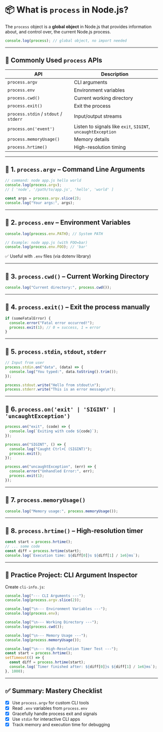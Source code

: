 # 📦 What is `process` in Node.js?

The `process` object is a **global object** in Node.js that provides information about, and control over, the current Node.js process.

```js
console.log(process); // global object, no import needed
```

---

## 🔑 Commonly Used `process` APIs

| API                                   | Description                                                  |
| ------------------------------------- | ------------------------------------------------------------ |
| `process.argv`                        | CLI arguments                                                |
| `process.env`                         | Environment variables                                        |
| `process.cwd()`                       | Current working directory                                    |
| `process.exit()`                      | Exit the process                                             |
| `process.stdin` / `stdout` / `stderr` | Input/output streams                                         |
| `process.on('event')`                 | Listen to signals like `exit`, `SIGINT`, `uncaughtException` |
| `process.memoryUsage()`               | Memory details                                               |
| `process.hrtime()`                    | High-resolution timing                                       |

---

## 🔹 1. `process.argv` – Command Line Arguments

```js
// command: node app.js hello world
console.log(process.argv);
// [ 'node', '/path/to/app.js', 'hello', 'world' ]

const args = process.argv.slice(2);
console.log("Your args:", args);
```

---

## 🔹 2. `process.env` – Environment Variables

```js
console.log(process.env.PATH); // System PATH

// Example: node app.js (with FOO=bar)
console.log(process.env.FOO); // 'bar'
```

✅ Useful with `.env` files (via dotenv library)

---

## 🔹 3. `process.cwd()` – Current Working Directory

```js
console.log("Current directory:", process.cwd());
```

---

## 🔹 4. `process.exit()` – Exit the process manually

```js
if (someFatalError) {
  console.error("Fatal error occurred!");
  process.exit(1); // 0 = success, 1 = error
}
```

---

## 🔹 5. `process.stdin`, `stdout`, `stderr`

```js
// Input from user
process.stdin.on("data", (data) => {
  console.log("You typed:", data.toString().trim());
});
```

```js
process.stdout.write("Hello from stdout\n");
process.stderr.write("This is an error message\n");
```

---

## 🔹 6. `process.on('exit' | 'SIGINT' | 'uncaughtException')`

```js
process.on("exit", (code) => {
  console.log(`Exiting with code ${code}`);
});

process.on("SIGINT", () => {
  console.log("Caught Ctrl+C (SIGINT)");
  process.exit();
});

process.on("uncaughtException", (err) => {
  console.error("Unhandled Error:", err);
  process.exit(1);
});
```

---

## 🔹 7. `process.memoryUsage()`

```js
console.log("Memory usage:", process.memoryUsage());
```

---

## 🔹 8. `process.hrtime()` – High-resolution timer

```js
const start = process.hrtime();
// ... some code
const diff = process.hrtime(start);
console.log(`Execution time: ${diff[0]}s ${diff[1] / 1e6}ms`);
```

---

## 🧪 Practice Project: CLI Argument Inspector

Create `cli-info.js`:

```js
console.log("--- CLI Arguments ---");
console.log(process.argv.slice(2));

console.log("\n--- Environment Variables ---");
console.log(process.env);

console.log("\n--- Working Directory ---");
console.log(process.cwd());

console.log("\n--- Memory Usage ---");
console.log(process.memoryUsage());

console.log("\n--- High-Resolution Timer Test ---");
const start = process.hrtime();
setTimeout(() => {
  const diff = process.hrtime(start);
  console.log(`Timer finished after: ${diff[0]}s ${diff[1] / 1e6}ms`);
}, 1000);
```

---

## ✅ Summary: Mastery Checklist

- [x] Use `process.argv` for custom CLI tools
- [x] Read `.env` variables from `process.env`
- [x] Gracefully handle process exit and signals
- [x] Use `stdin` for interactive CLI apps
- [x] Track memory and execution time for debugging
